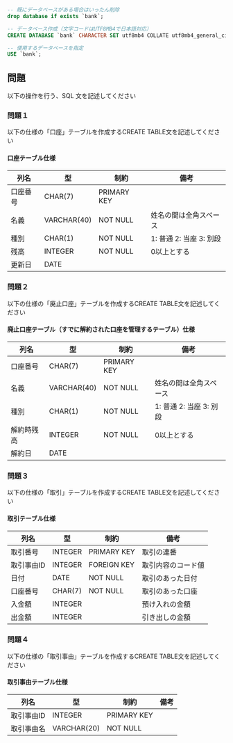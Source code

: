 ```sql

-- 既にデータベースがある場合はいったん削除
drop database if exists `bank`;

-- データベース作成（文字コードはUTF8MB4で日本語対応）
CREATE DATABASE `bank` CHARACTER SET utf8mb4 COLLATE utf8mb4_general_ci;

-- 使用するデータベースを指定
USE `bank`;

```

## 問題

以下の操作を行う、SQL 文を記述してください  
  

### 問題１

以下の仕様の「口座」テーブルを作成するCREATE TABLE文を記述してください

#### 口座テーブル仕様

| 列名   | 型           | 制約          | 備考                  |
| ---- | ----------- | ----------- | ------------------- |
| 口座番号 | CHAR(7)     | PRIMARY KEY |                     |
| 名義   | VARCHAR(40) | NOT NULL    | 姓名の間は全角スペース         |
| 種別   | CHAR(1)     | NOT NULL    | 1: 普通  2: 当座  3: 別段 |
| 残高   | INTEGER     | NOT NULL    | 0以上とする              |
| 更新日  | DATE        |             |                     |

### 問題２

以下の仕様の「廃止口座」テーブルを作成するCREATE TABLE文を記述してください

#### 廃止口座テーブル（すでに解約された口座を管理するテーブル）仕様

| 列名    | 型           | 制約          | 備考                  |
| ----- | ----------- | ----------- | ------------------- |
| 口座番号  | CHAR(7)     | PRIMARY KEY |                     |
| 名義    | VARCHAR(40) | NOT NULL    | 姓名の間は全角スペース         |
| 種別    | CHAR(1)     | NOT NULL    | 1: 普通  2: 当座  3: 別段 |
| 解約時残高 | INTEGER     | NOT NULL    | 0以上とする              |
| 解約日   | DATE        |             |                     |


### 問題３

以下の仕様の「取引」テーブルを作成するCREATE TABLE文を記述してください

#### 取引テーブル仕様


| 列名     | 型       | 制約          | 備考        |
| ------ | ------- | ----------- | --------- |
| 取引番号   | INTEGER | PRIMARY KEY | 取引の連番     |
| 取引事由ID | INTEGER | FOREIGN KEY | 取引内容のコード値 |
| 日付     | DATE    | NOT NULL    | 取引のあった日付  |
| 口座番号   | CHAR(7) | NOT NULL    | 取引のあった口座  |
| 入金額    | INTEGER |             | 預け入れの金額   |
| 出金額    | INTEGER |             | 引き出しの金額   |


### 問題４

以下の仕様の「取引事由」テーブルを作成するCREATE TABLE文を記述してください

#### 取引事由テーブル仕様


| 列名     | 型           | 制約          | 備考 |
| ------ | ----------- | ----------- | -- |
| 取引事由ID | INTEGER     | PRIMARY KEY |    |
| 取引事由名  | VARCHAR(20) | NOT NULL    |    |
